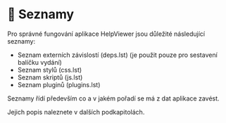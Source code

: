 # 📄 Seznamy

Pro správné fungování aplikace HelpViewer jsou důležité následující seznamy:

- Seznam externích závislostí (deps.lst) (je použit pouze pro sestavení balíčku vydání)
- Seznam stylů (css.lst)
- Seznam skriptů (js.lst)
- Seznam pluginů (plugins.lst)

Seznamy řídí především co a v jakém pořadí se má z dat aplikace zavést.

Jejich popis naleznete v dalších podkapitolách.
